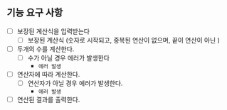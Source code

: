 ## 기능 요구 사항
- [ ] 보장된 계산식을 입력받는다
    - [ ] 보장된 계산식 (숫자로 시작되고, 중복된 연산이 없으며, 끝이 연산이 아닌 )
- [ ] 두개의 수를 계산한다.
    - [ ] 수가 아닐 경우 에러가 발생한다
        - `에러 발생`
- [ ] 연산자에 따라 계산한다.
    - [ ] 연산자가 아닐 경우 에러가 발생한다.
        - `에러 발생`
- [ ] 연산된 결과를 출력한다.     